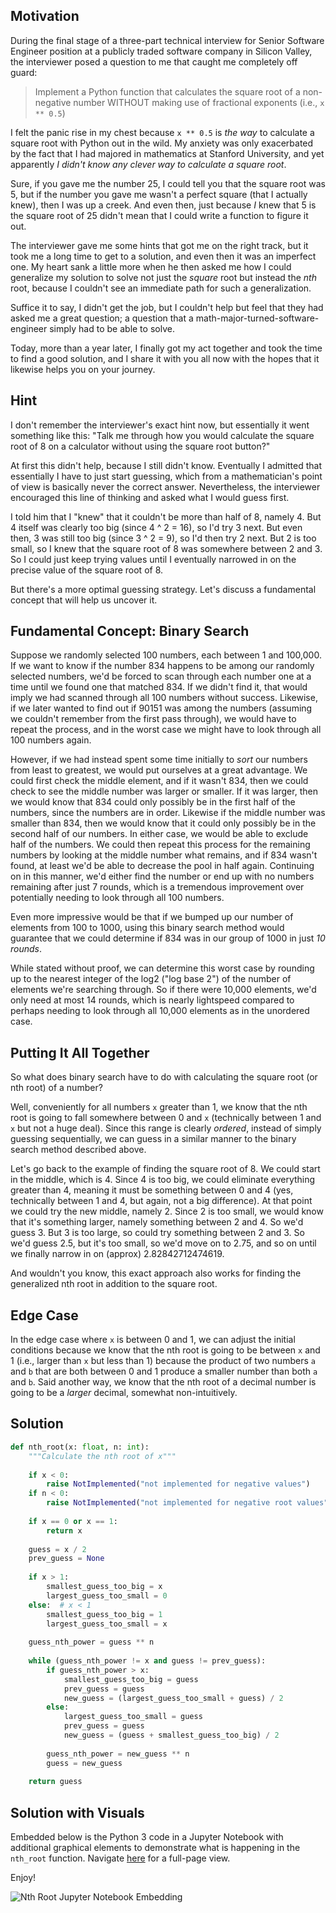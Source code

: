 ## Motivation
During the final stage of a three-part technical interview for Senior Software Engineer position at a publicly traded software company in Silicon Valley, the interviewer posed a question to me that caught me completely off guard:

> Implement a Python function that calculates the square root of a non-negative number WITHOUT making use of fractional exponents (i.e., `x ** 0.5`)

I felt the panic rise in my chest because `x ** 0.5` is _the way_ to calculate a square root with Python out in the wild. My anxiety was only exacerbated by the fact that I had majored in mathematics at Stanford University, and yet apparently _I didn't know any clever way to calculate a square root_. 

Sure, if you gave me the number 25, I could tell you that the square root was 5, but if the number you gave me wasn't a perfect square (that I actually knew), then I was up a creek. And even then, just because _I_ knew that 5 is the square root of 25 didn't mean that I could write a function to figure it out.

The interviewer gave me some hints that got me on the right track, but it took me a long time to get to a solution, and even then it was an imperfect one. My heart sank a little more when he then asked me how I could generalize my solution to solve not just the _square_ root but instead the _nth_ root, because I couldn't see an immediate path for such a generalization. 

Suffice it to say, I didn't get the job, but I couldn't help but feel that they had asked me a great question; a question that a math-major-turned-software-engineer simply had to be able to solve.

Today, more than a year later, I finally got my act together and took the time to find a good solution, and I share it with you all now with the hopes that it likewise helps you on your journey.

## Hint

I don't remember the interviewer's exact hint now, but essentially it went something like this: "Talk me through how you would calculate the square root of 8 on a calculator without using the square root button?"

At first this didn't help, because I still didn't know. Eventually I admitted that essentially I have to just start guessing, which from a mathematician's point of view is basically never the correct answer. Nevertheless, the interviewer encouraged this line of thinking and asked what I would guess first.

I told him that I "knew" that it couldn't be more than half of 8, namely 4. But 4 itself was clearly too big (since 4 ^ 2 = 16), so I'd try 3 next. But even then, 3 was still too big (since 3 ^ 2 = 9), so I'd then try 2 next. But 2 is too small, so I knew that the square root of 8 was somewhere between 2 and 3. So I could just keep trying values until I eventually narrowed in on the precise value of the square root of 8.

But there's a more optimal guessing strategy. Let's discuss a fundamental concept that will help us uncover it.

## Fundamental Concept: Binary Search

Suppose we randomly selected 100 numbers, each between 1 and 100,000. If we want to know if the number 834 happens to be among our randomly selected numbers, we'd be forced to scan through each number one at a time until we found one that matched 834. If we didn't find it, that would imply we had scanned through all 100 numbers without success. Likewise, if we later wanted to find out if 90151 was among the numbers (assuming we couldn't remember from the first pass through), we would have to repeat the process, and in the worst case we might have to look through all 100 numbers again.

However, if we had instead spent some time initially to _sort_ our numbers from least to greatest, we would put ourselves at a great advantage. We could first check the middle element, and if it wasn't 834, then we could check to see the middle number was larger or smaller. If it was larger, then we would know that 834 could only possibly be in the first half of the numbers, since the numbers are in order. Likewise if the middle number was smaller than 834, then we would know that it could only possibly be in the second half of our numbers. In either case, we would be able to exclude half of the numbers. We could then repeat this process for the remaining numbers by looking at the middle number what remains, and if 834 wasn't found, at least we'd be able to decrease the pool in half again. Continuing on in this manner, we'd either find the number or end up with no numbers remaining after just 7 rounds, which is a tremendous improvement over potentially needing to look through all 100 numbers.

Even more impressive would be that if we bumped up our number of elements from 100 to 1000, using this binary search method would guarantee that we could determine if 834 was in our group of 1000 in just _10 rounds_.

While stated without proof, we can determine this worst case by rounding up to the nearest integer of the log2 ("log base 2") of the number of elements we're searching through. So if there were 10,000 elements, we'd only need at most 14 rounds, which is nearly lightspeed compared to perhaps needing to look through all 10,000 elements as in the unordered case.

## Putting It All Together

So what does binary search have to do with calculating the square root (or nth root) of a number?

Well, conveniently for all numbers `x` greater than 1, we know that the nth root is going to fall somewhere between 0 and `x` (technically between 1 and `x` but not a huge deal). Since this range is clearly _ordered_, instead of simply guessing sequentially, we can guess in a similar manner to the binary search method described above.

Let's go back to the example of finding the square root of 8. We could start in the middle, which is 4. Since 4 is too big, we could eliminate everything greater than 4, meaning it must be something between 0 and 4 (yes, technically between 1 and 4, but again, not a big difference). At that point we could try the new middle, namely 2. Since 2 is too small, we would know that it's something larger, namely something between 2 and 4. So we'd guess 3. But 3 is too large, so could try something between 2 and 3. So we'd guess 2.5, but it's too small, so we'd move on to 2.75, and so on until we finally narrow in on (approx) 2.82842712474619.

And wouldn't you know, this exact approach also works for finding the generalized nth root in addition to the square root.

## Edge Case

In the edge case where `x` is between 0 and 1, we can adjust the initial conditions because we know that the nth root is going to be between `x` and 1 (i.e., larger than `x` but less than 1) because the product of two numbers `a` and `b` that are both between 0 and 1 produce a smaller number than both `a` and `b`. Said another way, we know that the nth root of a decimal number is going to be a _larger_ decimal, somewhat non-intuitively.

## Solution

```python
def nth_root(x: float, n: int):
    """Calculate the nth root of x""" 
    
    if x < 0:
        raise NotImplemented("not implemented for negative values")
    if n < 0:
        raise NotImplemented("not implemented for negative root values")
        
    if x == 0 or x == 1:
        return x
    
    guess = x / 2
    prev_guess = None
    
    if x > 1:
        smallest_guess_too_big = x
        largest_guess_too_small = 0
    else:  # x < 1
        smallest_guess_too_big = 1
        largest_guess_too_small = x
    
    guess_nth_power = guess ** n 
    
    while (guess_nth_power != x and guess != prev_guess):
        if guess_nth_power > x:
            smallest_guess_too_big = guess
            prev_guess = guess
            new_guess = (largest_guess_too_small + guess) / 2
        else:
            largest_guess_too_small = guess
            prev_guess = guess
            new_guess = (guess + smallest_guess_too_big) / 2
            
        guess_nth_power = new_guess ** n
        guess = new_guess
        
    return guess
```

## Solution with Visuals
Embedded below is the Python 3 code in a Jupyter Notebook with additional graphical elements to demonstrate what is happening in the `nth_root` function. Navigate [here](/assets/square_root/Nth_Root.html) for a full-page view.

Enjoy!

![Nth Root Jupyter Notebook Embedding](embedding/nth-root-notebook)

